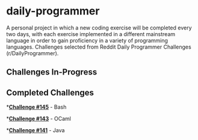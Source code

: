 daily-programmer
================

A personal project in which a new coding exercise will be completed every two days, with each exercise implemented in a different mainstream language in order to gain proficiency in a variety of programming languages. Challenges selected from Reddit Daily Programmer Challenges (r/DailyProgrammer). 

## Challenges In-Progress

## Completed Challenges

*[**Challenge #145**](http://www.reddit.com/r/dailyprogrammer/comments/1t0r09/121613_challenge_145_easy_tree_generation/) - Bash

*[**Challenge #143**](http://www.reddit.com/r/dailyprogrammer/comments/1s061q/120313_challenge_143_easy_braille/) - OCaml

*[**Challenge #141**](http://www.reddit.com/r/dailyprogrammer/comments/1qwkdz/111113_challenge_141_easy_checksums/) - Java